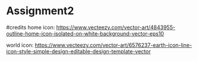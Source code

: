 # Assignment2

#credits
home icon: https://www.vecteezy.com/vector-art/4843955-outline-home-icon-isolated-on-white-background-vector-eps10

world icon: https://www.vecteezy.com/vector-art/6576237-earth-icon-line-icon-style-simple-design-editable-design-template-vector

